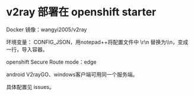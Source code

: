 # v2ray 部署在 openshift starter

Docker 镜像：wangyi2005/v2ray

环境变量： CONFIG_JSON，用notepad++将配置文件中 \r\n 替换为\\\n，变成一行，导入容器。

openshift Secure Route mode：edge

android V2rayGO、windows客户端可用同一个服务端。

具体配置见 issues。
